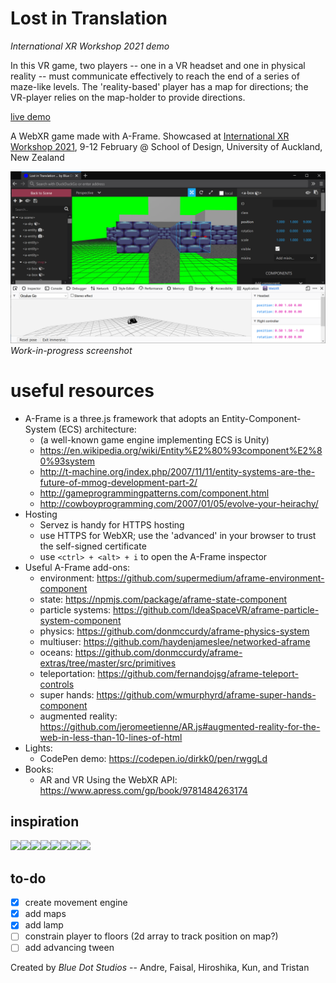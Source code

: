 # Lost in Translation

*International XR Workshop 2021 demo*

In this VR game, two players -- one in a VR headset and one in physical reality -- must communicate effectively to reach the end of a series of maze-like levels. The 'reality-based' player has a map for directions; the VR-player relies on the map-holder to provide directions.

[live demo](https://lit.cmp.ac.nz/)

A WebXR game made with A-Frame. Showcased at [International XR Workshop 2021](https://sites.google.com/view/xrworkshop/home), 9-12 February @ School of Design, University of Auckland, New Zealand

![](screenshot.png)  
*Work-in-progress screenshot*

# useful resources

* A-Frame is a three.js framework that adopts an Entity-Component-System (ECS) architecture:
  * (a well-known game engine implementing ECS is Unity)
  * https://en.wikipedia.org/wiki/Entity%E2%80%93component%E2%80%93system
  * http://t-machine.org/index.php/2007/11/11/entity-systems-are-the-future-of-mmog-development-part-2/
  * http://gameprogrammingpatterns.com/component.html
  * http://cowboyprogramming.com/2007/01/05/evolve-your-heirachy/
* Hosting
  * Servez is handy for HTTPS hosting
  * use HTTPS for WebXR; use the 'advanced' in your browser to trust the self-signed certificate
  * use `<ctrl> + <alt> + i` to open the A-Frame inspector
* Useful A-Frame add-ons:
  * environment: https://github.com/supermedium/aframe-environment-component
  * state: https://npmjs.com/package/aframe-state-component
  * particle systems: https://github.com/IdeaSpaceVR/aframe-particle-system-component
  * physics: https://github.com/donmccurdy/aframe-physics-system
  * multiuser: https://github.com/haydenjameslee/networked-aframe
  * oceans: https://github.com/donmccurdy/aframe-extras/tree/master/src/primitives
  * teleportation: https://github.com/fernandojsg/aframe-teleport-controls
  * super hands: https://github.com/wmurphyrd/aframe-super-hands-component
  * augmented reality: https://github.com/jeromeetienne/AR.js#augmented-reality-for-the-web-in-less-than-10-lines-of-html
* Lights:
  * CodePen demo: https://codepen.io/dirkk0/pen/rwggLd
* Books:
  * AR and VR Using the WebXR API: https://www.apress.com/gp/book/9781484263174

## inspiration
<img src="https://live.staticflickr.com/65535/49014810766_93b91a2ff3_o.jpg" height="100"
/><img src="https://technofaq.org/wp-content/uploads/2018/11/world-of-mazes.jpg" height="100"
/><img src="https://i1.wp.com/waytoomany.games/wp-content/uploads/2019/12/Last-Labyrinth_20191127145549.jpg" height="100"
/><img src="https://images.springer.com/sgw/books/medium/9781484263174.jpg" height="100"
/><img src="https://www.bestoldgames.net/img/ss/eye-of-the-beholder/eye-of-the-beholder-ss4.gif" height="100"
/><img src="https://specials-images.forbesimg.com/imageserve/5deb581de961e100078f5fb3/960x0.jpg" height="100"
/><img src="https://i.imgur.com/5UUKk10.png" height="100"
/><img src="https://gaminghistory101.files.wordpress.com/2014/09/wolf_2.jpg" height="100"
/>

## to-do

- [x] create movement engine
- [x] add maps
- [x] add lamp
- [ ] constrain player to floors (2d array to track position on map?)
- [ ] add advancing tween

Created by *Blue Dot Studios* -- Andre, Faisal, Hiroshika, Kun, and Tristan
